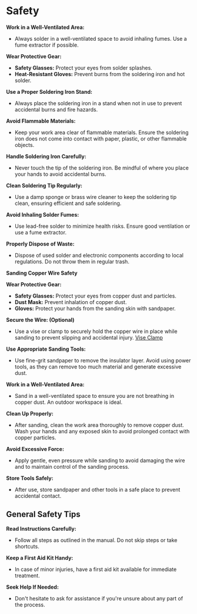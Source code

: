 # Safety

**Work in a Well-Ventilated Area:**

- Always solder in a well-ventilated space to avoid inhaling fumes. Use a fume extractor if possible.

**Wear Protective Gear:**

- **Safety Glasses:** Protect your eyes from solder splashes.
- **Heat-Resistant Gloves:** Prevent burns from the soldering iron and hot solder.

**Use a Proper Soldering Iron Stand:**

- Always place the soldering iron in a stand when not in use to prevent accidental burns and fire hazards.

**Avoid Flammable Materials:**

- Keep your work area clear of flammable materials. Ensure the soldering iron does not come into contact with paper, plastic, or other flammable objects.

**Handle Soldering Iron Carefully:**

- Never touch the tip of the soldering iron. Be mindful of where you place your hands to avoid accidental burns.

**Clean Soldering Tip Regularly:**

- Use a damp sponge or brass wire cleaner to keep the soldering tip clean, ensuring efficient and safe soldering.

**Avoid Inhaling Solder Fumes:**

- Use lead-free solder to minimize health risks. Ensure good ventilation or use a fume extractor.

**Properly Dispose of Waste:**

- Dispose of used solder and electronic components according to local regulations. Do not throw them in regular trash.

**Sanding Copper Wire Safety**

**Wear Protective Gear:**

- **Safety Glasses:** Protect your eyes from copper dust and particles.
- **Dust Mask:** Prevent inhalation of copper dust.
- **Gloves:** Protect your hands from the sanding skin with sandpaper.

**Secure the Wire: (Optional)**

- Use a vise or clamp to securely hold the copper wire in place while sanding to prevent slipping and accidental injury. [Vise Clamp](https://www.printables.com/model/65687/files)

**Use Appropriate Sanding Tools:**

- Use fine-grit sandpaper to remove the insulator layer. Avoid using power tools, as they can remove too much material and generate excessive dust.

**Work in a Well-Ventilated Area:**

- Sand in a well-ventilated space to ensure you are not breathing in copper dust. An outdoor workspace is ideal.

**Clean Up Properly:**

- After sanding, clean the work area thoroughly to remove copper dust. Wash your hands and any exposed skin to avoid prolonged contact with copper particles.

**Avoid Excessive Force:**

- Apply gentle, even pressure while sanding to avoid damaging the wire and to maintain control of the sanding process.

**Store Tools Safely:**

- After use, store sandpaper and other tools in a safe place to prevent accidental contact.

## General Safety Tips

**Read Instructions Carefully:**

- Follow all steps as outlined in the manual. Do not skip steps or take shortcuts.

**Keep a First Aid Kit Handy:**

- In case of minor injuries, have a first aid kit available for immediate treatment.

**Seek Help If Needed:**

- Don't hesitate to ask for assistance if you're unsure about any part of the process.
